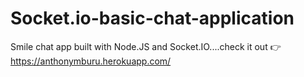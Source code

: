 # Socket.io-basic-chat-application
Smile chat app built with Node.JS and Socket.IO....check it out 👉 https://anthonymburu.herokuapp.com/

